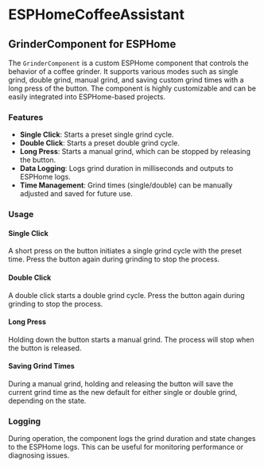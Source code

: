 # ESPHomeCoffeeAssistant

## GrinderComponent for ESPHome

The `GrinderComponent` is a custom ESPHome component that controls the behavior of a coffee grinder. It supports various modes such as single grind, double grind, manual grind, and saving custom grind times with a long press of the button. The component is highly customizable and can be easily integrated into ESPHome-based projects.

### Features

- **Single Click**: Starts a preset single grind cycle.
- **Double Click**: Starts a preset double grind cycle.
- **Long Press**: Starts a manual grind, which can be stopped by releasing the button.
- **Data Logging**: Logs grind duration in milliseconds and outputs to ESPHome logs.
- **Time Management**: Grind times (single/double) can be manually adjusted and saved for future use.

### Usage

#### Single Click

A short press on the button initiates a single grind cycle with the preset time. Press the button again during grinding to stop the process.

#### Double Click

A double click starts a double grind cycle. Press the button again during grinding to stop the process.

#### Long Press

Holding down the button starts a manual grind. The process will stop when the button is released.

#### Saving Grind Times

During a manual grind, holding and releasing the button will save the current grind time as the new default for either single or double grind, depending on the state.

### Logging

During operation, the component logs the grind duration and state changes to the ESPHome logs. This can be useful for monitoring performance or diagnosing issues.
